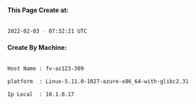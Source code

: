 
   
#### This Page Create at:

```bash

2022-02-03 - 07:32:21 UTC

```

#### Create By Machine:

```bash

Host Name : fv-az123-309

platform  : Linux-5.11.0-1027-azure-x86_64-with-glibc2.31

Ip Local  : 10.1.0.17

```

